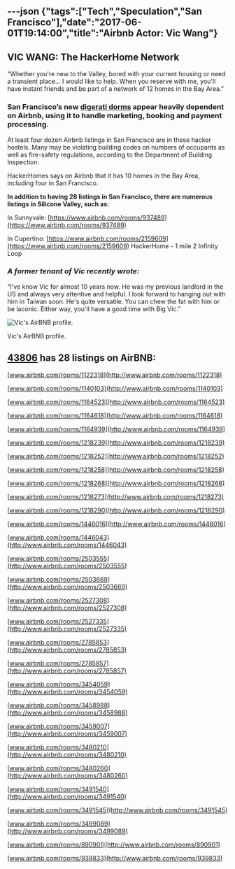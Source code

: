 ---json
{"tags":["Tech","Speculation","San Francisco"],"date":"2017-06-01T19:14:00","title":"Airbnb Actor: Vic Wang"}
---

**VIC WANG**: The HackerHome Network
------------------------------------

“Whether you're new to the Valley, bored with your current housing or need a transient place... I would like to help. When you reserve with me, you'll have instant friends and be part of a network of 12 homes in the Bay Area.”

### San Francisco’s new [digerati dorms](https://www.facebook.com/groups/hackerhome/) appear heavily dependent on Airbnb, using it to handle marketing, booking and payment processing.

At least four dozen Airbnb listings in San Francisco are in these hacker hostels. Many may be violating building codes on numbers of occupants as well as fire-safety regulations, according to the Department of Building Inspection.

HackerHomes says on Airbnb that it has 10 homes in the Bay Area, including four in San Francisco.

**In addition to having 28 listings in San Francisco, there are numerous listings in Silicone Valley, such as:**

In Sunnyvale: [https://www.airbnb.com/rooms/937489](https://www.airbnb.com/rooms/937489)

In Cupertino: [https://www.airbnb.com/rooms/2159609](https://www.airbnb.com/rooms/2159609) HackerHome - 1 mile 2 Infinity Loop

### _A former tenant of Vic recently wrote:_

“I've know Vic for almost 10 years now. He was my previous landlord in the US and always very attentive and helpful. I look forward to hanging out with him in Taiwan soon. He's quite versatile. You can chew the fat with him or be laconic. Either way, you'll have a good time with Big Vic.”

![Vic's AirBNB profile.](/assets/uploads/Vic+Yang)

Vic's AirBNB profile.

[43806](http://www.airbnb.com/users/show/43806) has 28 listings on AirBNB:
--------------------------------------------------------------------------

[www.airbnb.com/rooms/1122318](http://www.airbnb.com/rooms/1122318)

 [www.airbnb.com/rooms/1140103](http://www.airbnb.com/rooms/1140103)

 [www.airbnb.com/rooms/1164523](http://www.airbnb.com/rooms/1164523)

[www.airbnb.com/rooms/1164618](http://www.airbnb.com/rooms/1164618)

 [www.airbnb.com/rooms/1164939](http://www.airbnb.com/rooms/1164939)

 [www.airbnb.com/rooms/1218239](http://www.airbnb.com/rooms/1218239)

[www.airbnb.com/rooms/1218252](http://www.airbnb.com/rooms/1218252)

 [www.airbnb.com/rooms/1218258](http://www.airbnb.com/rooms/1218258)

 [www.airbnb.com/rooms/1218268](http://www.airbnb.com/rooms/1218268)

[www.airbnb.com/rooms/1218273](http://www.airbnb.com/rooms/1218273)

 [www.airbnb.com/rooms/1218290](http://www.airbnb.com/rooms/1218290)

 [www.airbnb.com/rooms/1446016](http://www.airbnb.com/rooms/1446016)

[www.airbnb.com/rooms/1446043](http://www.airbnb.com/rooms/1446043)

 [www.airbnb.com/rooms/2503555](http://www.airbnb.com/rooms/2503555)

 [www.airbnb.com/rooms/2503669](http://www.airbnb.com/rooms/2503669)

 [www.airbnb.com/rooms/2527308](http://www.airbnb.com/rooms/2527308)

 [www.airbnb.com/rooms/2527335](http://www.airbnb.com/rooms/2527335)

 [www.airbnb.com/rooms/2785853](http://www.airbnb.com/rooms/2785853)

 [www.airbnb.com/rooms/2785857](http://www.airbnb.com/rooms/2785857)

 [www.airbnb.com/rooms/3454059](http://www.airbnb.com/rooms/3454059)

 [www.airbnb.com/rooms/3458988](http://www.airbnb.com/rooms/3458988)

[www.airbnb.com/rooms/3459007](http://www.airbnb.com/rooms/3459007)

 [www.airbnb.com/rooms/3480210](http://www.airbnb.com/rooms/3480210)

 [www.airbnb.com/rooms/3480260](http://www.airbnb.com/rooms/3480260)

 [www.airbnb.com/rooms/3491540](http://www.airbnb.com/rooms/3491540)

 [www.airbnb.com/rooms/3491545](http://www.airbnb.com/rooms/3491545)

 [www.airbnb.com/rooms/3499089](http://www.airbnb.com/rooms/3499089)

 [www.airbnb.com/rooms/890901](http://www.airbnb.com/rooms/890901)

 [www.airbnb.com/rooms/939833](http://www.airbnb.com/rooms/939833)